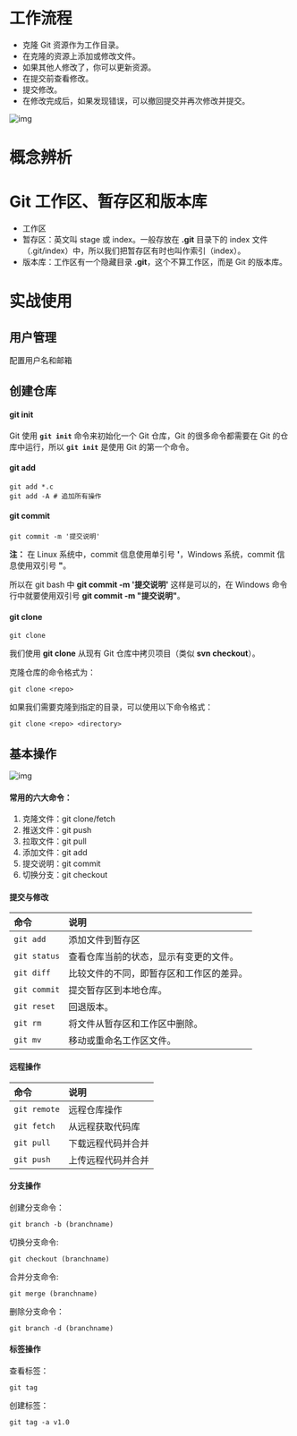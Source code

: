 # 工作流程

- 克隆 Git 资源作为工作目录。
- 在克隆的资源上添加或修改文件。
- 如果其他人修改了，你可以更新资源。
- 在提交前查看修改。
- 提交修改。
- 在修改完成后，如果发现错误，可以撤回提交并再次修改并提交。

![img](../../_Repertory/res/Git使用技术.assets/git-process.png)

# 概念辨析

# Git 工作区、暂存区和版本库

- 工作区
- 暂存区：英文叫 stage 或 index。一般存放在 **.git** 目录下的 index 文件（.git/index）中，所以我们把暂存区有时也叫作索引（index）。
- 版本库：工作区有一个隐藏目录 **.git**，这个不算工作区，而是 Git 的版本库。

# 实战使用
## 用户管理
配置用户名和邮箱


## 创建仓库

#### git init

Git 使用 **`git init`** 命令来初始化一个 Git 仓库，Git 的很多命令都需要在 Git 的仓库中运行，所以 **`git init`** 是使用 Git 的第一个命令。

#### git add

```shell
git add *.c
git add -A # 追加所有操作
```

#### git commit

```shell
git commit -m '提交说明'
```

**注：** 在 Linux 系统中，commit 信息使用单引号 **'**，Windows 系统，commit 信息使用双引号 **"**。

所以在 git bash 中 **git commit -m '提交说明'** 这样是可以的，在 Windows 命令行中就要使用双引号 **git commit -m "提交说明"**。

#### git clone

```shell
git clone
```

我们使用 **git clone** 从现有 Git 仓库中拷贝项目（类似 **svn checkout**）。

克隆仓库的命令格式为：

```shell
git clone <repo>
```

如果我们需要克隆到指定的目录，可以使用以下命令格式：

```shell
git clone <repo> <directory>
```

## 基本操作

![img](../../_Repertory/res/Git使用技术.assets/git-command.jpg)

#### 常用的六大命令：

1. 克隆文件：git clone/fetch
2. 推送文件：git push
3. 拉取文件：git pull
4. 添加文件：git add
5. 提交说明：git commit
6. 切换分支：git checkout

#### 提交与修改

| 命令         | 说明                                     |
| :----------- | :--------------------------------------- |
| `git add`    | 添加文件到暂存区                         |
| `git status` | 查看仓库当前的状态，显示有变更的文件。   |
| `git diff`   | 比较文件的不同，即暂存区和工作区的差异。 |
| `git commit` | 提交暂存区到本地仓库。                   |
| `git reset`  | 回退版本。                               |
| `git rm`     | 将文件从暂存区和工作区中删除。           |
| `git mv`     | 移动或重命名工作区文件。                 |

#### 远程操作

| 命令         | 说明               |
| :----------- | :----------------- |
| `git remote` | 远程仓库操作       |
| `git fetch`  | 从远程获取代码库   |
| `git pull`   | 下载远程代码并合并 |
| `git push`   | 上传远程代码并合并 |

#### 分支操作

创建分支命令：

```shell
git branch -b (branchname)
```

切换分支命令:

```shell
git checkout (branchname)
```

合并分支命令:

```shell
git merge (branchname)
```

删除分支命令：

```shell
git branch -d (branchname)
```

#### 标签操作

查看标签：

```shell
git tag
```

创建标签：

```shell
git tag -a v1.0
```
